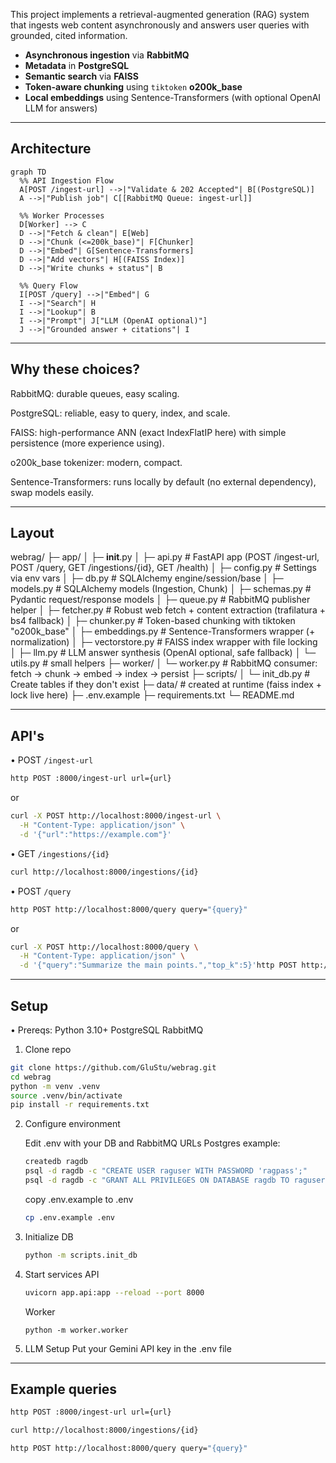 This project implements a retrieval-augmented generation (RAG) system that ingests web content asynchronously and answers user queries with grounded, cited information.

- **Asynchronous ingestion** via **RabbitMQ**
- **Metadata** in **PostgreSQL**
- **Semantic search** via **FAISS**
- **Token-aware chunking** using `tiktoken` **o200k_base**
- **Local embeddings** using Sentence-Transformers (with optional OpenAI LLM for answers)

---

## Architecture

```mermaid
graph TD
  %% API Ingestion Flow
  A[POST /ingest-url] -->|"Validate & 202 Accepted"| B[(PostgreSQL)]
  A -->|"Publish job"| C[[RabbitMQ Queue: ingest-url]]

  %% Worker Processes
  D[Worker] --> C
  D -->|"Fetch & clean"| E[Web]
  D -->|"Chunk (<=200k_base)"| F[Chunker]
  D -->|"Embed"| G[Sentence-Transformers]
  D -->|"Add vectors"| H[(FAISS Index)]
  D -->|"Write chunks + status"| B

  %% Query Flow
  I[POST /query] -->|"Embed"| G
  I -->|"Search"| H
  I -->|"Lookup"| B
  I -->|"Prompt"| J["LLM (OpenAI optional)"]
  J -->|"Grounded answer + citations"| I
```
---


## Why these choices?

RabbitMQ: durable queues, easy scaling.

PostgreSQL: reliable, easy to query, index, and scale.

FAISS: high-performance ANN (exact IndexFlatIP here) with simple persistence (more experience using).

o200k_base tokenizer: modern, compact.

Sentence-Transformers: runs locally by default (no external dependency), swap models easily.

---
## Layout
webrag/
├─ app/
│  ├─ __init__.py
│  ├─ api.py                 # FastAPI app (POST /ingest-url, POST /query, GET /ingestions/{id}, GET /health)
│  ├─ config.py              # Settings via env vars
│  ├─ db.py                  # SQLAlchemy engine/session/base
│  ├─ models.py              # SQLAlchemy models (Ingestion, Chunk)
│  ├─ schemas.py             # Pydantic request/response models
│  ├─ queue.py               # RabbitMQ publisher helper
│  ├─ fetcher.py             # Robust web fetch + content extraction (trafilatura + bs4 fallback)
│  ├─ chunker.py             # Token-based chunking with tiktoken "o200k_base"
│  ├─ embeddings.py          # Sentence-Transformers wrapper (+ normalization)
│  ├─ vectorstore.py         # FAISS index wrapper with file locking
│  ├─ llm.py                 # LLM answer synthesis (OpenAI optional, safe fallback)
│  └─ utils.py               # small helpers
├─ worker/
│  └─ worker.py              # RabbitMQ consumer: fetch → chunk → embed → index → persist
├─ scripts/
│  └─ init_db.py             # Create tables if they don't exist
├─ data/                     # created at runtime (faiss index + lock live here)
├─ .env.example
├─ requirements.txt
└─ README.md

---
## API's

• POST `/ingest-url`

```bash
http POST :8000/ingest-url url={url}
```
or

```bash
curl -X POST http://localhost:8000/ingest-url \
  -H "Content-Type: application/json" \
  -d '{"url":"https://example.com"}'
```
• GET `/ingestions/{id}`

```bash
curl http://localhost:8000/ingestions/{id}
```

• POST `/query`

```bash
http POST http://localhost:8000/query query="{query}"
```
or
```bash
curl -X POST http://localhost:8000/query \
  -H "Content-Type: application/json" \
  -d '{"query":"Summarize the main points.","top_k":5}'http POST http://localhost:8000/query query="{query}"
```

---
## Setup

• Prereqs:
    Python 3.10+
    PostgreSQL
    RabbitMQ

1. Clone repo
```bash
git clone https://github.com/GluStu/webrag.git
cd webrag
python -m venv .venv
source .venv/bin/activate
pip install -r requirements.txt
```

2. Configure environment

    Edit .env with your DB and RabbitMQ URLs
    Postgres example:
    ```bash
    createdb ragdb
    psql -d ragdb -c "CREATE USER raguser WITH PASSWORD 'ragpass';"
    psql -d ragdb -c "GRANT ALL PRIVILEGES ON DATABASE ragdb TO raguser;"
    ```

    copy .env.example to .env

    ```bash 
    cp .env.example .env
    ```

3. Initialize DB

    ```bash
    python -m scripts.init_db
    ```

4. Start services
    API
    ```bash
    uvicorn app.api:app --reload --port 8000
    ```
    Worker
    ```
    python -m worker.worker
    ```

5. LLM Setup
    Put your Gemini API key in the .env file

---

## Example queries

```bash
http POST :8000/ingest-url url={url}
```
```bash
curl http://localhost:8000/ingestions/{id}
```
```bash
http POST http://localhost:8000/query query="{query}"
```
